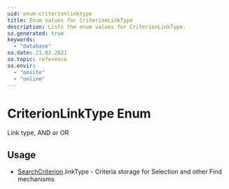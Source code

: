 ```yaml
---
uid: enum-criterionlinktype
title: Enum values for CriterionLinkType
description: Lists the enum values for CriterionLinkType.
so.generated: true
keywords:
  - "database"
so.date: 21.03.2021
so.topic: reference
so.envir:
  - "onsite"
  - "online"
---
```


# CriterionLinkType Enum

Link type, AND or OR


## Usage

* [SearchCriterion](../searchcriterion.md).linkType - Criteria storage for Selection and other Find mechanisms
